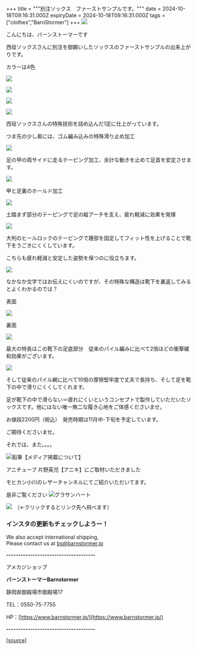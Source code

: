 +++
title = """別注ソックス　ファーストサンプルです。"""
date = 2024-10-18T09:16:31.000Z
expiryDate = 2024-10-18T09:16:31.000Z
tags = ["clothes","BarnStormer"]
+++
[![](https://stat.ameba.jp/user_images/20231023/16/barnstormer-go/b2/03/p/o0420015015354743273.png)](https://ameblo.jp/barnstormer-go/entry-12825670498.html)

こんにちは、バーンストーマーです

西垣ソックスさんに別注を御願いしたソックスのファーストサンプルの出来上がりです。

カラーは4色　

[![](https://stat.ameba.jp/user_images/20241018/17/barnstormer-go/41/30/j/o0466070015499426857.jpg)](https://stat.ameba.jp/user_images/20241018/17/barnstormer-go/41/30/j/o0466070015499426857.jpg)

[![](https://stat.ameba.jp/user_images/20241018/17/barnstormer-go/60/93/j/o0466070015499426860.jpg)](https://stat.ameba.jp/user_images/20241018/17/barnstormer-go/60/93/j/o0466070015499426860.jpg)

[![](https://stat.ameba.jp/user_images/20241018/17/barnstormer-go/8d/b1/j/o0466070015499426863.jpg)](https://stat.ameba.jp/user_images/20241018/17/barnstormer-go/8d/b1/j/o0466070015499426863.jpg)

[![](https://stat.ameba.jp/user_images/20241018/17/barnstormer-go/a2/17/j/o0466070015499426867.jpg)](https://stat.ameba.jp/user_images/20241018/17/barnstormer-go/a2/17/j/o0466070015499426867.jpg)

西垣ソックスさんの特殊技術を詰め込んだ1足に仕上がっています。

つま先の少し奥には、ゴム編み込みの特殊滑り止め加工

[![](https://stat.ameba.jp/user_images/20241018/17/barnstormer-go/94/07/j/o0466070015499426868.jpg)](https://stat.ameba.jp/user_images/20241018/17/barnstormer-go/94/07/j/o0466070015499426868.jpg)

足の甲の両サイドに走るテーピング加工、余計な動きを止めて足首を安定させます。

[![](https://stat.ameba.jp/user_images/20241018/17/barnstormer-go/7c/5d/j/o0466070015499426871.jpg)](https://stat.ameba.jp/user_images/20241018/17/barnstormer-go/7c/5d/j/o0466070015499426871.jpg)

甲と足裏のホールド加工

[![](https://stat.ameba.jp/user_images/20241018/17/barnstormer-go/7f/f1/j/o0466070015499426872.jpg)](https://stat.ameba.jp/user_images/20241018/17/barnstormer-go/7f/f1/j/o0466070015499426872.jpg)

土踏まず部分のテーピングで足の縦アーチを支え、疲れ軽減に効果を発揮

[![](https://stat.ameba.jp/user_images/20241018/18/barnstormer-go/b3/91/j/o0466070015499430680.jpg)](https://stat.ameba.jp/user_images/20241018/18/barnstormer-go/b3/91/j/o0466070015499430680.jpg)

大判のヒールロックのテーピングで踵部を固定してフィット性を上げることで靴下をうごきにくくしています。

こちらも疲れ軽減と安定した姿勢を保つのに役立ちます。

[![](https://stat.ameba.jp/user_images/20241018/17/barnstormer-go/ed/ea/j/o0466070015499426874.jpg)](https://stat.ameba.jp/user_images/20241018/17/barnstormer-go/ed/ea/j/o0466070015499426874.jpg)

なかなか文字ではお伝えにくいのですが、その特殊な構造は靴下を裏返してみるとよくわかるのでは？

表面

[![](https://stat.ameba.jp/user_images/20241018/17/barnstormer-go/f9/26/j/o0445070015499426879.jpg)](https://stat.ameba.jp/user_images/20241018/17/barnstormer-go/f9/26/j/o0445070015499426879.jpg)

裏面

[![](https://stat.ameba.jp/user_images/20241018/17/barnstormer-go/40/9f/j/o0466070015499426882.jpg)](https://stat.ameba.jp/user_images/20241018/17/barnstormer-go/40/9f/j/o0466070015499426882.jpg)

最大の特長はこの靴下の足底部分　従来のパイル編みに比べて2倍ほどの衝撃緩和効果がございます。

[![](https://stat.ameba.jp/user_images/20241018/17/barnstormer-go/26/60/j/o0466070015499426876.jpg)](https://stat.ameba.jp/user_images/20241018/17/barnstormer-go/26/60/j/o0466070015499426876.jpg)

そして従来のパイル網に比べて10倍の摩擦堅牢度で丈夫で長持ち、そして足を靴下の中で滑りにくくしてくれます。

足が靴下の中で滑らない＝疲れにくいというコンセプトで製作していただいたソックスです。他にはない唯一無二な履き心地をご体感くださいませ。

お値段2200円（税込）　発売時期は11月中-下旬を予定しています。

ご期待くださいませ。

それでは、また。。。。

![鉛筆](https://stat100.ameba.jp/blog/ucs/img/char/char3/519.png)【メディア掲載について】

アニチューブ 片野英児【アニキ】にご取材いただきました

モヒカン小川のレザーチャンネルにてご紹介いただいてます。

是非ご覧ください ![グラサンハート](https://stat100.ameba.jp/blog/ucs/img/char/char3/148.png)

[![](https://stat.ameba.jp/user_images/20230412/16/barnstormer-go/6a/23/p/o0108010815269242493.png)](https://www.instagram.com/barnstormer_daily/)　（←クリックするとリンク先へ飛べます）

### インスタの更新もチェックしようー！

We also accept international shipping,  
Please contact us at bs@barnstormer.jp

**\-------------------------------------**

アメカジショップ

**バーンストーマーBarnstormer**

静岡県御殿場市御殿場17

TEL：0550-75-7755

HP：[https://www.barnstormer.jp/](https://www.barnstormer.jp/)

**\-------------------------------------**

[[source]](https://ameblo.jp/barnstormer-go/entry-12871752798.html)
